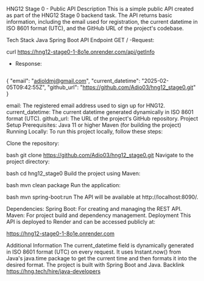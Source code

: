 HNG12 Stage 0 - Public API
Description
This is a simple public API created as part of the HNG12 Stage 0 backend task. The API returns basic information, including the email used for registration, the current datetime in ISO 8601 format (UTC), and the GitHub URL of the project's codebase.

Tech Stack
Java
Spring Boot
API Endpoint
GET / -Request:

curl https://hng12-stage0-1-8o1e.onrender.com/api/getInfo
- Response:
  ```json
{
    "email": "adioldmj@gmail.com",
    "current_datetime": "2025-02-05T09:42:55Z",
    "github_url": "https://github.com/Adio03/hng12_stage0.git"
}

email: The registered email address used to sign up for HNG12.
current_datetime: The current datetime generated dynamically in ISO 8601 format (UTC).
github_url: The URL of the project's GitHub repository.
Project Setup
Prerequisites:
Java 11 or higher
Maven (for building the project)
Running Locally:
To run this project locally, follow these steps:

Clone the repository:

bash
git clone https://github.com/Adio03/hng12_stage0.git
Navigate to the project directory:

bash
cd hng12_stage0
Build the project using Maven:

bash
mvn clean package
Run the application:

bash
mvn spring-boot:run
The API will be available at http://localhost:8090/.

Dependencies:
Spring Boot: For creating and managing the REST API.
Maven: For project build and dependency management.
Deployment
This API is deployed to Render and can be accessed publicly at:

https://hng12-stage0-1-8o1e.onrender.com

Additional Information
The current_datetime field is dynamically generated in ISO 8601 format (UTC) on every request. It uses Instant.now() from Java's java.time package to get the current time and then formats it into the desired format.
The project is built with Spring Boot and Java.
Backlink
https://hng.tech/hire/java-developers
